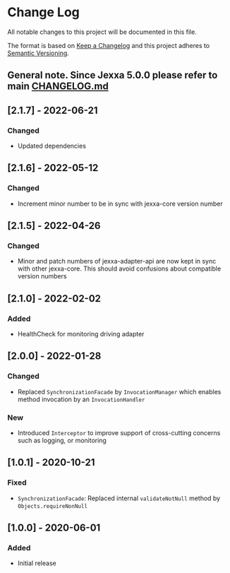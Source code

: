 # Change Log
All notable changes to this project will be documented in this file.
 
The format is based on [Keep a Changelog](http://keepachangelog.com/)
and this project adheres to [Semantic Versioning](http://semver.org/).

## General note. Since Jexxa 5.0.0 please refer to main [CHANGELOG.md](../CHANGELOG.md)


## \[2.1.7] - 2022-06-21
### Changed
- Updated dependencies

## \[2.1.6] - 2022-05-12
### Changed
- Increment minor number to be in sync with jexxa-core version number 

## \[2.1.5] - 2022-04-26
### Changed
- Minor and patch numbers of jexxa-adapter-api are now kept in sync with other jexxa-core. This should avoid confusions about compatible version numbers

## \[2.1.0] - 2022-02-02
### Added
-   HealthCheck for monitoring driving adapter    

## \[2.0.0] - 2022-01-28
### Changed
-   Replaced `SynchronizationFacade` by `InvocationManager` which enables method invocation by an `InvocationHandler` 

### New
-   Introduced `Interceptor` to improve support of cross-cutting concerns such as logging, or monitoring    

## \[1.0.1] - 2020-10-21
### Fixed
-   `SynchronizationFacade`: Replaced internal `validateNotNull` method by `Objects.requireNonNull`

## \[1.0.0] - 2020-06-01

### Added
-   Initial release
